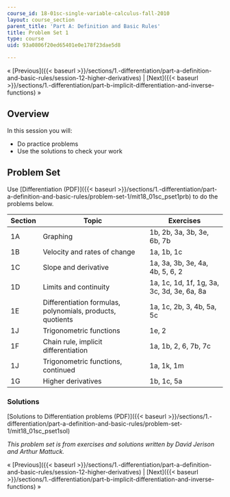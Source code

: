 ```yaml
---
course_id: 18-01sc-single-variable-calculus-fall-2010
layout: course_section
parent_title: 'Part A: Definition and Basic Rules'
title: Problem Set 1
type: course
uid: 93a0806f20ed65401e0e178f23dae5d8

---
```


« [Previous]({{< baseurl >}}/sections/1.-differentiation/part-a-definition-and-basic-rules/session-12-higher-derivatives) | [Next]({{< baseurl >}}/sections/1.-differentiation/part-b-implicit-differentiation-and-inverse-functions) »

Overview
--------

In this session you will:

*   Do practice problems
*   Use the solutions to check your work

Problem Set
-----------

Use [Differentiation (PDF)]({{< baseurl >}}/sections/1.-differentiation/part-a-definition-and-basic-rules/problem-set-1/mit18_01sc_pset1prb) to do the problems below.

| Section | Topic | Exercises |
| --- | --- | --- |
| 1A | Graphing | 1b, 2b, 3a, 3b, 3e, 6b, 7b |
| 1B | Velocity and rates of change | 1a, 1b, 1c |
| 1C | Slope and derivative | 1a, 3a, 3b, 3e, 4a, 4b, 5, 6, 2 |
| 1D | Limits and continuity | 1a, 1c, 1d, 1f, 1g, 3a, 3c, 3d, 3e, 6a, 8a |
| 1E | Differentiation formulas, polynomials, products, quotients | 1a, 1c, 2b, 3, 4b, 5a, 5c |
| 1J | Trigonometric functions | 1e, 2 |
| 1F | Chain rule, implicit differentiation | 1a, 1b, 2, 6, 7b, 7c |
| 1J | Trigonometric functions, continued | 1a, 1k, 1m |
| 1G | Higher derivatives | 1b, 1c, 5a 

### Solutions

[Solutions to Differentiation problems (PDF)]({{< baseurl >}}/sections/1.-differentiation/part-a-definition-and-basic-rules/problem-set-1/mit18_01sc_pset1sol)

_This problem set is from exercises and solutions written by David Jerison and Arthur Mattuck._

« [Previous]({{< baseurl >}}/sections/1.-differentiation/part-a-definition-and-basic-rules/session-12-higher-derivatives) | [Next]({{< baseurl >}}/sections/1.-differentiation/part-b-implicit-differentiation-and-inverse-functions) »